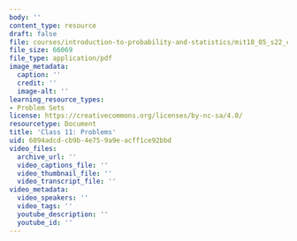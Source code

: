 ```yaml
---
body: ''
content_type: resource
draft: false
file: courses/introduction-to-probability-and-statistics/mit18_05_s22_class11_pset.pdf
file_size: 66069
file_type: application/pdf
image_metadata:
  caption: ''
  credit: ''
  image-alt: ''
learning_resource_types:
- Problem Sets
license: https://creativecommons.org/licenses/by-nc-sa/4.0/
resourcetype: Document
title: 'Class 11: Problems'
uid: 6094adcd-cb9b-4e75-9a9e-acff1ce92bbd
video_files:
  archive_url: ''
  video_captions_file: ''
  video_thumbnail_file: ''
  video_transcript_file: ''
video_metadata:
  video_speakers: ''
  video_tags: ''
  youtube_description: ''
  youtube_id: ''
---
```

